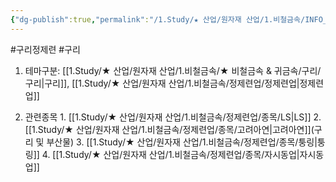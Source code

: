 ```yaml
---
{"dg-publish":true,"permalink":"/1.Study/★ 산업/원자재 산업/1.비철금속/INFO_정련,제련,광산 등/구리 정제련/","created":"2023-05-31T11:07:54.602+09:00","updated":"2025-06-26T13:07:53.307+09:00"}
---
```


#구리정제련 #구리 


1. 테마구분: [[1.Study/★ 산업/원자재 산업/1.비철금속/★ 비철금속 & 귀금속/구리/구리\|구리]], [[1.Study/★ 산업/원자재 산업/1.비철금속/정제련업/정제련업\|정제련업]]

2. 관련종목
		1. [[1.Study/★ 산업/원자재 산업/1.비철금속/정제련업/종목/LS\|LS]]
		2. [[1.Study/★ 산업/원자재 산업/1.비철금속/정제련업/종목/고려아연\|고려아연]](구리 및 부산물)
		3. [[1.Study/★ 산업/원자재 산업/1.비철금속/정제련업/종목/퉁링\|퉁링]]
		4. [[1.Study/★ 산업/원자재 산업/1.비철금속/정제련업/종목/자시동업\|자시동업]]